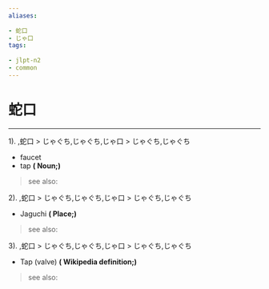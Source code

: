 ```yaml
---
aliases:
    
- 蛇口
- じゃ口
tags:
    
- jlpt-n2
- common
---
```


# 蛇口
---
1).
,蛇口 > じゃぐち,じゃぐち,じゃ口 > じゃぐち,じゃぐち

- faucet
- tap
**( Noun;)**
> see also: 
            
2).
,蛇口 > じゃぐち,じゃぐち,じゃ口 > じゃぐち,じゃぐち

- Jaguchi
**( Place;)**
> see also: 
            
3).
,蛇口 > じゃぐち,じゃぐち,じゃ口 > じゃぐち,じゃぐち

- Tap (valve)
**( Wikipedia definition;)**
> see also: 
            